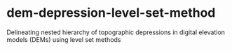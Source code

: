 # dem-depression-level-set-method
Delineating nested hierarchy of topographic depressions in digital elevation models (DEMs) using level set methods
